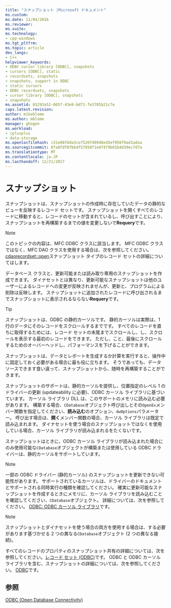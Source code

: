 ```yaml
---
title: "スナップショット |Microsoft ドキュメント"
ms.custom: 
ms.date: 11/04/2016
ms.reviewer: 
ms.suite: 
ms.technology:
- cpp-windows
ms.tgt_pltfrm: 
ms.topic: article
dev_langs:
- C++
helpviewer_keywords:
- ODBC cursor library [ODBC], snapshots
- cursors [ODBC], static
- recordsets, snapshots
- snapshots, support in ODBC
- static cursors
- ODBC recordsets, snapshots
- cursor library [ODBC], snapshots
- snapshots
ms.assetid: b5293a52-0657-43e9-bd71-fe3785b21c7e
caps.latest.revision: 
author: mikeblome
ms.author: mblome
manager: ghogen
ms.workload:
- cplusplus
- data-storage
ms.openlocfilehash: c31e08fdda3cef526f46946e45ef956f9ad1adaa
ms.sourcegitcommit: 8fa8fdf0fbb4f57950f1e8f4f9b81b4d39ec7d7a
ms.translationtype: MT
ms.contentlocale: ja-JP
ms.lasthandoff: 12/21/2017
---
```

# <a name="snapshot"></a>スナップショット
スナップショットは、スナップショットの作成時に存在していたデータの静的なビューを反映するレコード セットです。 スナップショットを開くすべてのレコードに移動すると、レコードのセットが含まれているし、呼び出すことにより、スナップショットを再構築するまでの値を変更しないで**Requery**です。  
  
> [!NOTE]
>  このトピックの内容は、MFC ODBC クラスに該当します。 MFC ODBC クラスではなく、MFC DAO クラスを使用する場合は、次を参照してください。 [cdaorecordset::open](../../mfc/reference/cdaorecordset-class.md#open)スナップショット タイプのレコード セットの詳細についてはします。  
  
 データベース クラスと、更新可能または読み取り専用のスナップショットを作成できます。 ダイナセットとは異なり、更新可能なスナップショットは他のユーザーによるレコードへの変更が反映されませんが、更新と、プログラムによる削除は反映します。 スナップショットに追加されたレコードに呼び出されるまでスナップショットに表示されるならない**Requery**です。  
  
> [!TIP]
>  スナップショットは、ODBC の静的カーソルです。 静的カーソルは実際は、1 行のデータにそのレコードをスクロールするまでです。 すべてのレコードを直ちに取得するためには、レコード セットの末尾までスクロールし、し、スクロールを表示する最初のレコードをできます。 ただし、こと、最後にスクロールするためのオーバーヘッドし、パフォーマンスを下げることができます。  
  
 スナップショットは、データとレポートを生成するか計算を実行すると、操作中に固定しておく必要がある場合に最も役に立ちます。 そうであっても、データ ソースできます食い違って、スナップショットから、随時を再構築することができます。  
  
 スナップショットのサポートは、静的カーソルを提供し、位置指定のレベル 1 のドライバーの更新 (updateability に必要)、ODBC カーソル ライブラリに基づいています。 カーソル ライブラリ DLL は、このサポートのメモリに読み込む必要があります。 構築する場合、`CDatabase`オブジェクト呼び出しとその`OpenEx`メンバー関数を指定してください、**読み込む**のオプション、`dwOptions`パラメーター。 呼び出す場合は、**開く**メンバー関数の場合、カーソル ライブラリは既定で読み込まれます。 ダイナセットを使う場合のスナップショットではなくを使用している場合、カーソル ライブラリが読み込まれるをたくないです。  
  
 スナップショットはときに、ODBC カーソル ライブラリが読み込まれた場合にのみ使用可能な`CDatabase`オブジェクトが構築または使用している ODBC ドライバーは、静的カーソルをサポートしています。  
  
> [!NOTE]
>  一部の ODBC ドライバー (静的カーソル) のスナップショットを更新できない可能性があります。 サポートされているカーソルは、ドライバーのドキュメントとサポートされる同時実行の種類を確認してください。 確実に更新可能なスナップショットを作成するときにメモリに、カーソル ライブラリを読み込むことを確認してください、`CDatabase`オブジェクト。 詳細については、次を参照してください。 [ODBC: ODBC カーソル ライブラリ](../../data/odbc/odbc-the-odbc-cursor-library.md)です。  
  
> [!NOTE]
>  スナップショットとダイナセットを使う場合の両方を使用する場合は、する必要があります基づかせる 2 つの異なる`CDatabase`オブジェクト (2 つの異なる接続)。  
  
 すべてのレコードのプロパティのスナップショット共有の詳細については、次を参照してください。[レコード セット (ODBC)](../../data/odbc/recordset-odbc.md)です。 ODBC と ODBC カーソル ライブラリを含む、スナップショットの詳細については、次を参照してください。 [ODBC](../../data/odbc/odbc-basics.md)です。  
  
## <a name="see-also"></a>参照  
 [ODBC (Open Database Connectivity)](../../data/odbc/open-database-connectivity-odbc.md)